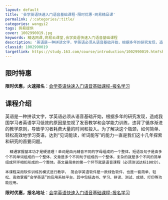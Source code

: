 ```yaml
---
layout: default
title: '会学英语快速入门语音基础课程-限时优惠-网易精品课'
permalink: /:categories/:title/
categories: wangyi2
tags: 网易提供
cover: 1002990019.jpg
keywords: 精选网课,网易云课堂,会学英语快速入门语音基础课程
description: '英语是一种拼读文字，学英语必须从语音基础开始，根据多年的研究发现，造成我国学习者英语学习低效的原因是忽视了发音教学和会学'
classid: 1002990019
targetlink: https://study.163.com/course/introduction/1002990019.htm?share=1&shareId=1025206652&utm_campaign=share&utm_medium=iphoneShare&utm_source=&utm_u=1025206652
---
```


## 限时特惠

**限时优惠，火速报名**：[会学英语快速入门语音基础课程-报名学习](https://study.163.com/course/introduction/1002990019.htm?share=1&shareId=1025206652&utm_campaign=share&utm_medium=iphoneShare&utm_source=&utm_u=1025206652)

## 课程介绍

英语是一种拼读文字，学英语必须从语音基础开始，根据多年的研究发现，造成我国学习者英语学习低效的原因是忽视了发音教学和会学能力训练，违背了循序渐进的教学原则，导致学习者耗费大量的时间和投入。为了解决这个瓶颈，如何简单、轻松高效地学习英语，达到“见词能读，听词能写”的能力一直是我们这十几年探索和研究的首要问题。

      精通掌握基本功才是硬道理！单词是由元辅音不同的字母组成的一个整体，短语及句子是由多个不同单词组成的一个整体，文章是多个不同句子组成的一个整体，复杂的就是多个不同的简单组成环环相扣形成的一个整体。英文最简单的第一个环节就是语音课程（必须测试达标100分）。

    本课程采用软件训练的模式进行教学， 简会学英语软件是一款绿色软件，也是一套简单、轻松、高效掌握“会学英语”的应用系统平台，其中包括选书、学习、拼读、测试、成绩、打印等功能应用。

**限时优惠，报名地址**：[会学英语快速入门语音基础课程-报名学习](https://study.163.com/course/introduction/1002990019.htm?share=1&shareId=1025206652&utm_campaign=share&utm_medium=iphoneShare&utm_source=&utm_u=1025206652)

